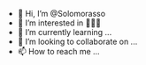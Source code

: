 - 👋 Hi, I’m @Solomorasso
- 👀 I’m interested in 👠👠👠
- 🌱 I’m currently learning ...
- 💞️ I’m looking to collaborate on ...
- 📫 How to reach me ...

<!---
Solomorasso/Solomorasso is a ✨ special ✨ repository because its `README.md` (this file) appears on your GitHub profile.
You can click the Preview link to take a look at your changes.
--->
